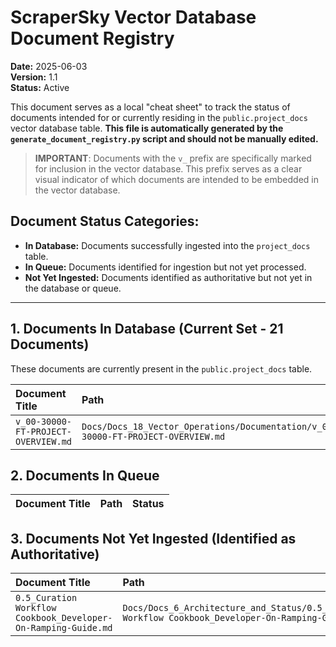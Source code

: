 # ScraperSky Vector Database Document Registry

**Date:** 2025-06-03  
**Version:** 1.1  
**Status:** Active

This document serves as a local "cheat sheet" to track the status of documents intended for or currently residing in the `public.project_docs` vector database table. **This file is automatically generated by the `generate_document_registry.py` script and should not be manually edited.**

> **IMPORTANT**: Documents with the `v_` prefix are specifically marked for inclusion in the vector database. This prefix serves as a clear visual indicator of which documents are intended to be embedded in the vector database.

## Document Status Categories:

*   **In Database:** Documents successfully ingested into the `project_docs` table.
*   **In Queue:** Documents identified for ingestion but not yet processed.
*   **Not Yet Ingested:** Documents identified as authoritative but not yet in the database or queue.

---

## 1. Documents In Database (Current Set - 21 Documents)

These documents are currently present in the `public.project_docs` table.

| Document Title | Path | Status |
| :------------- | :--- | :----- |
| `v_00-30000-FT-PROJECT-OVERVIEW.md` | `Docs/Docs_18_Vector_Operations/Documentation/v_00-30000-FT-PROJECT-OVERVIEW.md` | In Database |\n| `v_0.1_ScraperSky_Architecture_Flow_and_Components-Enhanced.md` | `Docs/Docs_18_Vector_Operations/Documentation/v_0.1_ScraperSky_Architecture_Flow_and_Components-Enhanced.md` | In Database |\n| `v_0.2_ScraperSky_Architecture_and_Implementation_Status.md` | `Docs/Docs_18_Vector_Operations/Documentation/v_0.2_ScraperSky_Architecture_and_Implementation_Status.md` | In Database |\n| `v_0.4_Curation Workflow Operating Manual.md` | `Docs/Docs_18_Vector_Operations/Documentation/v_0.4_Curation Workflow Operating Manual.md` | In Database |\n| `v_0.6-AI_Synthesized_Architectural_Overview.md` | `Docs/Docs_18_Vector_Operations/Documentation/v_0.6-AI_Synthesized_Architectural_Overview.md` | In Database |\n| `v_1.0-ARCH-TRUTH-Definitive_Reference.md` | `Docs/Docs_18_Vector_Operations/Documentation/v_1.0-ARCH-TRUTH-Definitive_Reference.md` | In Database |\n| `v_2.0-ARCH-TRUTH-Implementation_Strategy.md` | `Docs/Docs_18_Vector_Operations/Documentation/v_2.0-ARCH-TRUTH-Implementation_Strategy.md` | In Database |\n| `v_3.0-ARCH-TRUTH-Layer_Classification_Analysis_Concise.md` | `Docs/Docs_18_Vector_Operations/Documentation/v_3.0-ARCH-TRUTH-Layer_Classification_Analysis_Concise.md` | In Database |\n| `v_4.0-ARCH-TRUTH-State_of_the_Nation_May_2025.md` | `Docs/Docs_18_Vector_Operations/Documentation/v_4.0-ARCH-TRUTH-State_of_the_Nation_May_2025.md` | In Database |\n| `v_CONVENTIONS_AND_PATTERNS_GUIDE-Base_Identifiers.md` | `Docs/Docs_18_Vector_Operations/Documentation/v_CONVENTIONS_AND_PATTERNS_GUIDE-Base_Identifiers.md` | In Database |\n| `v_CONVENTIONS_AND_PATTERNS_GUIDE-Layer1_Models_Enums.md` | `Docs/Docs_18_Vector_Operations/Documentation/v_CONVENTIONS_AND_PATTERNS_GUIDE-Layer1_Models_Enums.md` | In Database |\n| `v_CONVENTIONS_AND_PATTERNS_GUIDE-Layer2_Schemas.md` | `Docs/Docs_18_Vector_Operations/Documentation/v_CONVENTIONS_AND_PATTERNS_GUIDE-Layer2_Schemas.md` | In Database |\n| `v_CONVENTIONS_AND_PATTERNS_GUIDE-Layer3_Routers.md` | `Docs/Docs_18_Vector_Operations/Documentation/v_CONVENTIONS_AND_PATTERNS_GUIDE-Layer3_Routers.md` | In Database |\n| `v_CONVENTIONS_AND_PATTERNS_GUIDE-Layer4_Services.md` | `Docs/Docs_18_Vector_Operations/Documentation/v_CONVENTIONS_AND_PATTERNS_GUIDE-Layer4_Services.md` | In Database |\n| `v_CONVENTIONS_AND_PATTERNS_GUIDE-Layer5_Configuration.md` | `Docs/Docs_18_Vector_Operations/Documentation/v_CONVENTIONS_AND_PATTERNS_GUIDE-Layer5_Configuration.md` | In Database |\n| `v_CONVENTIONS_AND_PATTERNS_GUIDE-Layer6_UI_Components.md` | `Docs/Docs_18_Vector_Operations/Documentation/v_CONVENTIONS_AND_PATTERNS_GUIDE-Layer6_UI_Components.md` | In Database |\n| `v_CONVENTIONS_AND_PATTERNS_GUIDE-Layer7_Testing.md` | `Docs/Docs_18_Vector_Operations/Documentation/v_CONVENTIONS_AND_PATTERNS_GUIDE-Layer7_Testing.md` | In Database |\n| `v_Q&A_Key_Insights.md` | `Docs/Docs_18_Vector_Operations/Documentation/v_Q&A_Key_Insights.md` | In Database |\n| `v_ScraperSky_Architectural_Anti-patterns_and_Standards.md` | `Docs/Docs_18_Vector_Operations/Documentation/v_ScraperSky_Architectural_Anti-patterns_and_Standards.md` | In Database |\n| `v_Synthesized Project Evolution by Architectural Layer.md` | `Docs/Docs_18_Vector_Operations/Documentation/v_Synthesized Project Evolution by Architectural Layer.md` | In Database |\n| `v_WO5.0-ARCH-TRUTH-Code_Implementation_Work_Order.md` | `Docs/Docs_18_Vector_Operations/Documentation/v_WO5.0-ARCH-TRUTH-Code_Implementation_Work_Order.md` | In Database |

## 2. Documents In Queue

| Document Title | Path | Status |
| :------------- | :--- | :----- |

## 3. Documents Not Yet Ingested (Identified as Authoritative)

| Document Title | Path | Status |
| :------------- | :--- | :----- |
| `0.5_Curation Workflow Cookbook_Developer-On‑Ramping-Guide.md` | `Docs/Docs_6_Architecture_and_Status/0.5_Curation Workflow Cookbook_Developer-On‑Ramping-Guide.md` | Filename Issue |\n| `CONVENTIONS_AND_PATTERNS_GUIDE.md` | `Docs/Docs_6_Architecture_and_Status/CONVENTIONS_AND_PATTERNS_GUIDE.md` | Excluded by User |
